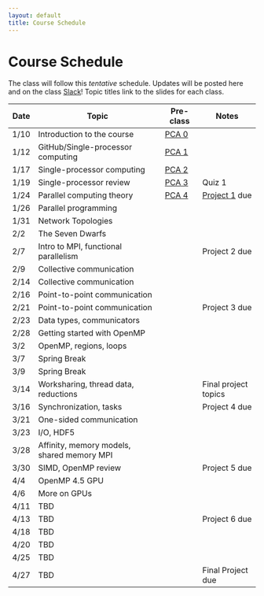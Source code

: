 ```yaml
---
layout: default
title: Course Schedule
---
```


# Course Schedule

The class will follow this _tentative_ schedule. Updates will be posted here and on the class [Slack](http://cmse-822.slack.com)!
Topic titles link to the slides for each class.

Date  | Topic                      | Pre-class |  Notes
------|----------------------------|-----------|------
1/10   | Introduction to the course | [PCA 0](assignments/pca0.md) |  
1/12   | GitHub/Single-processor computing | [PCA 1](assignments/pca1.md)  |
1/17  | Single-processor computing | [PCA 2](assignments/pca2.md) | 
1/19  | Single-processor review | [PCA 3](assignments/pca3.md) |  Quiz 1
1/24  | Parallel computing theory  | [PCA 4](assignments/pca4.md) | [Project 1](assignments/proj1.md) due
1/26  | Parallel programming       |  | 
1/31  | Network Topologies |   
2/2  | The Seven Dwarfs           |  | 
2/7  | Intro to MPI, functional parallelism   | | Project 2 due
2/9  | Collective communication |  | 
2/14  | Collective communication |  | 
2/16 | Point-to-point communication | | 
2/21 | Point-to-point communication |  | Project 3 due  
2/23 | Data types, communicators    |  | 
2/28 | Getting started with OpenMP  |  |
3/2 | OpenMP, regions, loops | | 
3/7 | Spring Break  | | |
3/9 | Spring Break  | | |
3/14 | Worksharing, thread data, reductions |  | Final project topics
3/16  | Synchronization, tasks |   | Project 4 due
3/21  | One-sided communication |  |
3/23 | I/O, HDF5 |  |
3/28 | Affinity, memory models, shared memory MPI | | 
3/30 | SIMD, OpenMP review   | | Project 5 due
4/4 | OpenMP 4.5 GPU   | | 
4/6 | More on GPUs | |  
4/11 | TBD    | | 
4/13  | TBD        |  | Project 6 due
4/18  | TBD       | | 
4/20 | TBD          | | 
4/25 | TBD | | 
4/27 | TBD | |  Final Project due 
